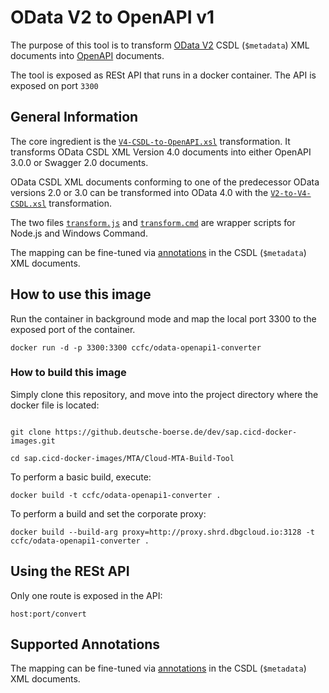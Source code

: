 # OData V2 to OpenAPI v1

The purpose of this tool is to transform [OData V2](http://www.odata.org) CSDL (`$metadata`) XML documents into [OpenAPI](https://github.com/OAI/OpenAPI-Specification) documents.

The tool is exposed as RESt API that runs in a docker container. The API is exposed on port ```3300```

## General Information

The core ingredient is the [`V4-CSDL-to-OpenAPI.xsl`](V4-CSDL-to-OpenAPI.xsl) transformation. It transforms OData CSDL XML Version 4.0 documents into either OpenAPI 3.0.0 or Swagger 2.0 documents.

OData CSDL XML documents conforming to one of the predecessor OData versions 2.0 or 3.0 can be transformed into OData 4.0 with the [`V2-to-V4-CSDL.xsl`](V2-to-V4-CSDL.xsl) transformation.

The two files [`transform.js`](transform.js) and [`transform.cmd`](transform.cmd) are wrapper scripts for Node.js and Windows Command.

The mapping can be fine-tuned via [annotations](../doc/Annotations.md) in the CSDL (`$metadata`) XML documents.

## How to use this image

Run the container in background mode and map the local port 3300 to the exposed port of the container.

```docker run -d -p 3300:3300 ccfc/odata-openapi1-converter```

### How to build this image

Simply clone this repository, and move into the project directory where the docker file is located:

```

git clone https://github.deutsche-boerse.de/dev/sap.cicd-docker-images.git

cd sap.cicd-docker-images/MTA/Cloud-MTA-Build-Tool

```

To perform a basic build, execute:

```docker build -t ccfc/odata-openapi1-converter .```

To perform a build and set the corporate proxy:

```docker build --build-arg proxy=http://proxy.shrd.dbgcloud.io:3128 -t ccfc/odata-openapi1-converter .```

## Using the RESt API

Only one route is exposed in the API:

```host:port/convert```

## Supported Annotations

The mapping can be fine-tuned via [annotations](../doc/Annotations.md) in the CSDL (`$metadata`) XML documents.
